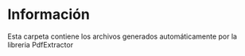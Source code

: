 # Información
Esta carpeta contiene los archivos generados automáticamente por la libreria PdfExtractor   
